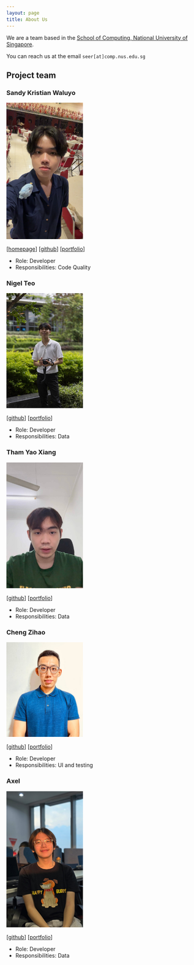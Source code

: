 ```yaml
---
layout: page
title: About Us
---
```


We are a team based in the [School of Computing, National University of Singapore](https://www.comp.nus.edu.sg).

You can reach us at the email `seer[at]comp.nus.edu.sg`

## Project team

### Sandy Kristian Waluyo

<img src="images/sandyk0105.png" width="200px">

[[homepage](http://www.comp.nus.edu.sg/~damithch)]
[[github](https://github.com/sandyk0105)]
[[portfolio](team/sandyk0105.md)]

* Role: Developer
* Responsibilities: Code Quality

### Nigel Teo

<img src="images/nigeltzy.png" width="200px">

[[github](http://github.com/nigeltzy)]
[[portfolio](team/nigeltzy.md)]

* Role: Developer
* Responsibilities: Data

### Tham Yao Xiang

<img src="images/tyxiangs.png" width="200px">

[[github](http://github.com/tyxiangs)] [[portfolio](team/johndoe.md)]

* Role: Developer
* Responsibilities: Data

### Cheng Zihao

<img src="images/chengzihao123.png" width="200px">

[[github](http://github.com/chengzihao123)]
[[portfolio](team/johndoe.md)]

* Role: Developer
* Responsibilities: UI and testing

### Axel

<img src="images/shinichi04.png" width="200px">

[[github](http://github.com/shinichi04)]
[[portfolio](team/shinichi04.md)]

* Role: Developer
* Responsibilities: Data
